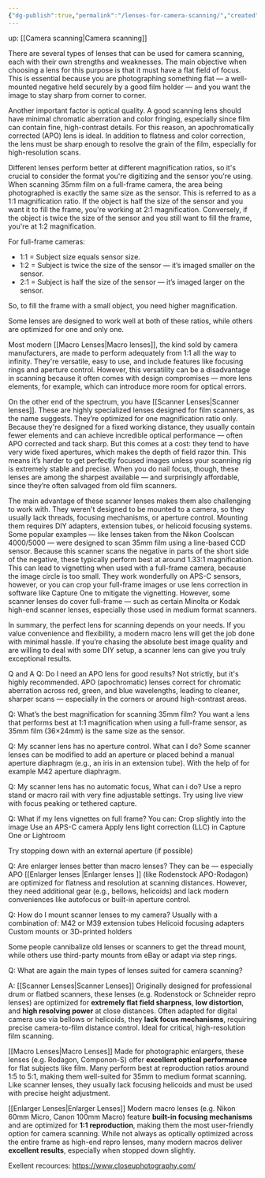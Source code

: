 ```yaml
---
{"dg-publish":true,"permalink":"/lenses-for-camera-scanning/","created":"2025-02-17T00:05:30.432+01:00"}
---
```


up: [[Camera scanning\|Camera scanning]]

There are several types of lenses that can be used for camera scanning, each with their own strengths and weaknesses. The main objective when choosing a lens for this purpose is that it must have a flat field of focus. This is essential because you are photographing something flat — a well-mounted negative held securely by a good film holder — and you want the image to stay sharp from corner to corner.

Another important factor is optical quality. A good scanning lens should have minimal chromatic aberration and color fringing, especially since film can contain fine, high-contrast details. For this reason, an apochromatically corrected (APO) lens is ideal. In addition to flatness and color correction, the lens must be sharp enough to resolve the grain of the film, especially for high-resolution scans.

Different lenses perform better at different magnification ratios, so it's crucial to consider the format you're digitizing and the sensor you're using. When scanning 35mm film on a full-frame camera, the area being photographed is exactly the same size as the sensor. This is referred to as a 1:1 magnification ratio. If the object is half the size of the sensor and you want it to fill the frame, you're working at 2:1 magnification. Conversely, if the object is twice the size of the sensor and you still want to fill the frame, you're at 1:2 magnification.

For full-frame cameras:

- 1:1 = Subject size equals sensor size.
- 1:2 = Subject is twice the size of the sensor — it’s imaged smaller on the sensor.
- 2:1 = Subject is half the size of the sensor — it’s imaged larger on the sensor.

So, to fill the frame with a small object, you need higher magnification.

Some lenses are designed to work well at both of these ratios, while others are optimized for one and only one.

Most modern [[Macro Lenses\|Macro lenses]], the kind sold by camera manufacturers, are made to perform adequately from 1:1 all the way to infinity. They're versatile, easy to use, and include features like focusing rings and aperture control. However, this versatility can be a disadvantage in scanning because it often comes with design compromises — more lens elements, for example, which can introduce more room for optical errors.

On the other end of the spectrum, you have [[Scanner Lenses\|Scanner lenses]]. These are highly specialized lenses designed for film scanners, as the name suggests. They’re optimized for one magnification ratio only. Because they're designed for a fixed working distance, they usually contain fewer elements and can achieve incredible optical performance — often APO corrected and tack sharp. But this comes at a cost: they tend to have very wide fixed apertures, which makes the depth of field razor thin. This means it’s harder to get perfectly focused images unless your scanning rig is extremely stable and precise. When you do nail focus, though, these lenses are among the sharpest available — and surprisingly affordable, since they’re often salvaged from old film scanners.

The main advantage of these scanner lenses makes them also challenging to work with. They weren't designed to be mounted to a camera, so they usually lack threads, focusing mechanisms, or aperture control. Mounting them requires DIY adapters, extension tubes, or helicoid focusing systems. Some popular examples — like lenses taken from the Nikon Coolscan 4000/5000 — were designed to scan 35mm film using a line-based CCD sensor. Because this scanner scans the negative in parts of the short side of the negative, these typically perform best at around 1.33:1 magnification. This can lead to vignetting when used with a full-frame camera, because the image circle is too small. They work wonderfully on APS-C sensors, however, or you can crop your full-frame images or use lens correction in software like Capture One to mitigate the vignetting. However, some scanner lenses do cover full-frame — such as certain Minolta or Kodak high-end scanner lenses, especially those used in medium format scanners.

In summary, the perfect lens for scanning depends on your needs. If you value convenience and flexibility, a modern macro lens will get the job done with minimal hassle. If you’re chasing the absolute best image quality and are willing to deal with some DIY setup, a scanner lens can give you truly exceptional results.


Q and A
Q: Do I need an APO lens for good results?
Not strictly, but it's highly recommended. APO (apochromatic) lenses correct for chromatic aberration across red, green, and blue wavelengths, leading to cleaner, sharper scans — especially in the corners or around high-contrast areas.

Q: What’s the best magnification for scanning 35mm film?
You want a lens that performs best at 1:1 magnification when using a full-frame sensor, as 35mm film (36×24mm) is the same size as the sensor.

Q: My scanner lens has no aperture control. What can I do?
Some scanner lenses can be modified to add an aperture or placed behind a manual aperture diaphragm (e.g., an iris in an extension tube). With the help of for example M42 aperture diaphragm.

Q: My scanner lens has no automatic focus, What can i do?
 Use a repro stand or macro rail with very fine adjustable settings. Try using live view with focus peaking or tethered capture.

Q: What if my lens vignettes on full frame?
You can:
Crop slightly into the image
Use an APS-C camera
Apply lens light correction (LLC) in Capture One or Lightroom

Try stopping down with an external aperture (if possible)

Q: Are enlarger lenses better than macro lenses?
They can be — especially APO [[Enlarger lenses \|Enlarger lenses ]] (like Rodenstock APO-Rodagon) are optimized for flatness and resolution at scanning distances. However, they need additional gear (e.g., bellows, helicoids) and lack modern conveniences like autofocus or built-in aperture control.

Q: How do I mount scanner lenses to my camera?
Usually with a combination of:
M42 or M39 extension tubes
Helicoid focusing adapters
Custom mounts or 3D-printed holders

Some people cannibalize old lenses or scanners to get the thread mount, while others use third-party mounts from eBay or adapt via step rings.

Q: What are again the main types of lenses suited for camera scanning?

A:
[[Scanner Lenses\|Scanner Lenses]]
Originally designed for professional drum or flatbed scanners, these lenses (e.g. Rodenstock or Schneider repro lenses) are optimized for **extremely flat field sharpness**, **low distortion**, and **high resolving power** at close distances. Often adapted for digital camera use via bellows or helicoids, they **lack focus mechanisms**, requiring precise camera-to-film distance control. Ideal for critical, high-resolution film scanning.

[[Macro Lenses\|Macro Lenses]]
Made for photographic enlargers, these lenses (e.g. Rodagon, Componon-S) offer **excellent optical performance** for flat subjects like film. Many perform best at reproduction ratios around 1:5 to 5:1, making them well-suited for 35mm to medium format scanning. Like scanner lenses, they usually lack focusing helicoids and must be used with precise height adjustment.

[[Enlarger Lenses\|Enlarger Lenses]]
Modern macro lenses (e.g. Nikon 60mm Micro, Canon 100mm Macro) feature **built-in focusing mechanisms** and are optimized for **1:1 reproduction**, making them the most user-friendly option for camera scanning. While not always as optically optimized across the entire frame as high-end repro lenses, many modern macros deliver **excellent results**, especially when stopped down slightly.

Exellent recources:
https://www.closeuphotography.com/


